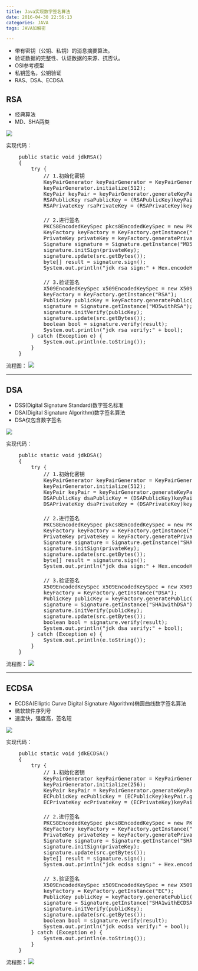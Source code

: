 ```yaml
---
title: Java实现数字签名算法
date: 2016-04-30 22:56:13
categories: JAVA
tags: JAVA加解密

---
```


- 带有密钥（公钥、私钥）的消息摘要算法。
- 验证数据的完整性、认证数据的来源、抗否认。
- OSI参考模型
- 私钥签名，公钥验证
- RAS、DSA、ECDSA

<!--more-->

## RSA
- 经典算法
- MD、SHA两类

![](http://oc1kexygx.bkt.clouddn.com/secret/RSA-2.png)

实现代码：

<pre>
	public static void jdkRSA()
	{
		try {
			// 1.初始化密钥
			KeyPairGenerator keyPairGenerator = KeyPairGenerator.getInstance("RSA");
			keyPairGenerator.initialize(512);
			KeyPair keyPair = keyPairGenerator.generateKeyPair();
			RSAPublicKey rsaPublicKey = (RSAPublicKey)keyPair.getPublic();
			RSAPrivateKey rsaPrivateKey = (RSAPrivateKey)keyPair.getPrivate();
　
			// 2.进行签名
			PKCS8EncodedKeySpec pkcs8EncodedKeySpec = new PKCS8EncodedKeySpec(rsaPrivateKey.getEncoded());
			KeyFactory keyFactory = KeyFactory.getInstance("RSA");
			PrivateKey privateKey = keyFactory.generatePrivate(pkcs8EncodedKeySpec);
			Signature signature = Signature.getInstance("MD5withRSA");
			signature.initSign(privateKey);
			signature.update(src.getBytes());
			byte[] result = signature.sign();
			System.out.println("jdk rsa sign:" + Hex.encodeHexString(result) );
　　
			// 3.验证签名
			X509EncodedKeySpec x509EncodedKeySpec = new X509EncodedKeySpec(rsaPublicKey.getEncoded());
			keyFactory = KeyFactory.getInstance("RSA");
			PublicKey publicKey = keyFactory.generatePublic(x509EncodedKeySpec);
			signature = Signature.getInstance("MD5withRSA");
			signature.initVerify(publicKey);
			signature.update(src.getBytes());
			boolean bool = signature.verify(result);
			System.out.println("jdk rsa verify:" + bool);
		} catch (Exception e) {
			System.out.println(e.toString());
		}
	}
</pre>

流程图：
![](http://oc1kexygx.bkt.clouddn.com/secret/RSA-3.png)

----------  

## DSA
- DSS(Digital Signature Standard)数字签名标准
- DSA(Digital Signature Algorithm)数字签名算法
- DSA仅包含数字签名

![](http://oc1kexygx.bkt.clouddn.com/secret/DSA.png)

实现代码：

<pre>
	public static void jdkDSA()
	{
		try {
			// 1.初始化密钥
			KeyPairGenerator keyPairGenerator = KeyPairGenerator.getInstance("DSA");
			keyPairGenerator.initialize(512);
			KeyPair keyPair = keyPairGenerator.generateKeyPair();
			DSAPublicKey dsaPublicKey = (DSAPublicKey)keyPair.getPublic();
			DSAPrivateKey dsaPrivateKey = (DSAPrivateKey)keyPair.getPrivate();
　
			// 2.进行签名
			PKCS8EncodedKeySpec pkcs8EncodedKeySpec = new PKCS8EncodedKeySpec(dsaPrivateKey.getEncoded());
			KeyFactory keyFactory = KeyFactory.getInstance("DSA");
			PrivateKey privateKey = keyFactory.generatePrivate(pkcs8EncodedKeySpec);
			Signature signature = Signature.getInstance("SHA1withDSA");
			signature.initSign(privateKey);
			signature.update(src.getBytes());
			byte[] result = signature.sign();
			System.out.println("jdk dsa sign:" + Hex.encodeHexString(result) );
　
			// 3.验证签名
			X509EncodedKeySpec x509EncodedKeySpec = new X509EncodedKeySpec(dsaPublicKey.getEncoded());
			keyFactory = KeyFactory.getInstance("DSA");
			PublicKey publicKey = keyFactory.generatePublic(x509EncodedKeySpec);
			signature = Signature.getInstance("SHA1withDSA");
			signature.initVerify(publicKey);
			signature.update(src.getBytes());
			boolean bool = signature.verify(result);
			System.out.println("jdk dsa verify:" + bool);
		} catch (Exception e) {
			System.out.println(e.toString());
		}
	}	
</pre>

流程图：
![](http://oc1kexygx.bkt.clouddn.com/secret/DSA-1.png)

----------  

## ECDSA
- ECDSA(Elliptic Curve Digital Signature Algorithm)椭圆曲线数字签名算法
- 微软软件序列号
- 速度快，强度高，签名短

![](http://oc1kexygx.bkt.clouddn.com/secret/ECDSA.png)

实现代码：

<pre>
	public static void jdkECDSA()
	{
		try {
			// 1.初始化密钥
			KeyPairGenerator keyPairGenerator = KeyPairGenerator.getInstance("EC");
			keyPairGenerator.initialize(256);
			KeyPair keyPair = keyPairGenerator.generateKeyPair();
			ECPublicKey ecPublicKey = (ECPublicKey)keyPair.getPublic();
			ECPrivateKey ecPrivateKey = (ECPrivateKey)keyPair.getPrivate();
　
			// 2.进行签名
			PKCS8EncodedKeySpec pkcs8EncodedKeySpec = new PKCS8EncodedKeySpec(ecPrivateKey.getEncoded());
			KeyFactory keyFactory = KeyFactory.getInstance("EC");
			PrivateKey privateKey = keyFactory.generatePrivate(pkcs8EncodedKeySpec);
			Signature signature = Signature.getInstance("SHA1withECDSA");
			signature.initSign(privateKey);
			signature.update(src.getBytes());
			byte[] result = signature.sign();
			System.out.println("jdk ecdsa sign:" + Hex.encodeHexString(result) );
　
			// 3.验证签名
			X509EncodedKeySpec x509EncodedKeySpec = new X509EncodedKeySpec(ecPublicKey.getEncoded());
			keyFactory = KeyFactory.getInstance("EC");
			PublicKey publicKey = keyFactory.generatePublic(x509EncodedKeySpec);
			signature = Signature.getInstance("SHA1withECDSA");
			signature.initVerify(publicKey);
			signature.update(src.getBytes());
			boolean bool = signature.verify(result);
			System.out.println("jdk ecdsa verify:" + bool);
		} catch (Exception e) {
			System.out.println(e.toString());
		}
	}
</pre>

流程图：
![](http://oc1kexygx.bkt.clouddn.com/secret/ECDSA-1.png)
